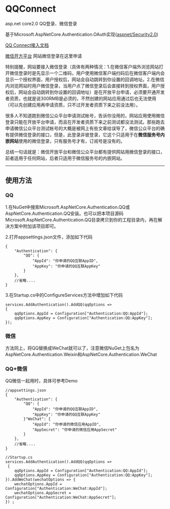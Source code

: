 # QQConnect
asp.net core2.0 QQ登录、微信登录

基于Microsoft.AspNetCore.Authentication.OAuth实现([aspnet/Security2.0](https://github.com/aspnet/Security/tree/rel/2.0.0))

[QQ Connect接入文档](http://wiki.connect.qq.com/%E5%87%86%E5%A4%87%E5%B7%A5%E4%BD%9C_oauth2-0)

[微信开方平台](https://open.weixin.qq.com/) 网站微信登录在这里申请  

特别提醒，网站要接入微信登录（具体有两种情况：1.在微信客户端外浏览网站打开微信登录时是先显示一个二维码，用户使用微信客户端扫码后在微信客户端内会显示一个授权界面，用户授权后，网站会自动跳转到你设置的回调地址。2.在微信内浏览网站时用户微信登录，当用户点了微信登录后会直接转到授权界面，用户授权后，网站会自动跳转到你设置的回调地址）是在开放平台申请，必须要开通开发者资质，也就是说300RMB是必须的，不然创建的网站应用通过后也无法使用（可以先创建应用再申请资质，只不过开发者资质下来之前没法用）。  

很多人不知道跑到微信公众平台申请测试帐号，告诉你没用的，网站应用使用微信登录只能在开放平台申请，而且在开发者资质下来之前测试都没法测试。那些跑去申请微信公众平台测试帐号的大概是被网上有些文章给误导了，微信公众平台的确有提供微信登录的接口，但是，此登录非彼登录，它这个只适用于在**微信服务号内嵌网站**使用的微信登录，只有服务号才有，订阅号是没有的。  

总结一句话就是：微信开放平台和微信公众平台都有提供网站用微信登录的接口，前者适用于任何网站，后者只适用于微信服务号的内嵌网站。

****
## 使用方法

### QQ
1.在NuGet中搜索Microsoft.AspNetCore.Authentication.QQ或AspNetCore.Authentication.QQ安装。也可以把本项目源码Microsoft.AspNetCore.Authentication.QQ目录拷贝到你的工程目录内，再在解决方案中附加该项目即可。  

2.打开appsettings.json文件，添加如下代码
~~~
{
    "Authentication": {
        "QQ": {
            "AppId": "你申请的QQ互联AppID",
            "AppKey": "你申请的QQ互联AppKey"
        }
    },
    //省略....
}
~~~
3.在Startup.cs中的ConfigureServices方法中增加如下代码
~~~ 
services.AddAuthentication().AddQQ(qqOptions =>
{
    qqOptions.AppId = Configuration["Authentication:QQ:AppId"];
    qqOptions.AppKey = Configuration["Authentication:QQ:AppKey"];
});
~~~

### 微信
方法同上，将QQ替换成WeChat就可以了，注意微信NuGet上包名为AspNetCore.Authentication.Weixin和AspNetCore.Authentication.WeChat

### QQ+微信
QQ微信一起用时，具体可参考Demo

~~~
//appsettings.json
{
    "Authentication": {
        "QQ": {
            "AppId": "你申请的QQ互联AppID",
            "AppKey": "你申请的QQ互联AppKey"
        }"WeChat": {
            "AppId": "你申请的微信应用AppID",
            "AppSecret": "你申请的微信应用AppSecret"
        }
    },
    //省略....
}
~~~

~~~
//Startup.cs
services.AddAuthentication().AddQQ(qqOptions =>
 {
    qqOptions.AppId = Configuration["Authentication:QQ:AppId"];
    qqOptions.AppKey = Configuration["Authentication:QQ:AppKey"];
}).AddWeChat(wechatOptions => {
    wechatOptions.AppId = Configuration["Authentication:WeChat:AppId"];
    wechatOptions.AppSecret = Configuration["Authentication:WeChat:AppSecret"];
}) ;
~~~
